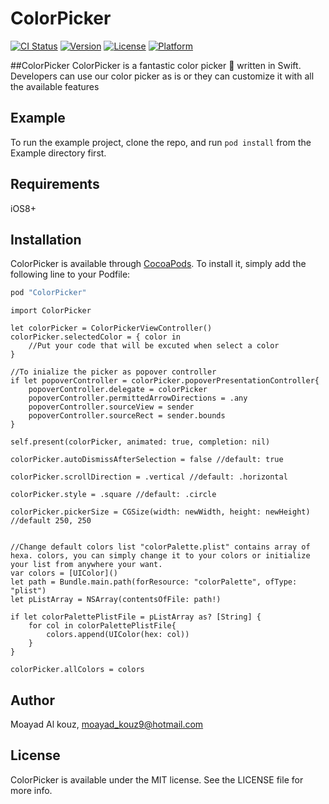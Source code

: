 # ColorPicker

[![CI Status](http://img.shields.io/travis/malkouz/ColorPicker.svg?style=flat)](https://travis-ci.org/malkouz/ColorPicker)
[![Version](https://img.shields.io/cocoapods/v/ColorPicker.svg?style=flat)](http://cocoapods.org/pods/ColorPicker)
[![License](https://img.shields.io/cocoapods/l/ColorPicker.svg?style=flat)](http://cocoapods.org/pods/ColorPicker)
[![Platform](https://img.shields.io/cocoapods/p/ColorPicker.svg?style=flat)](http://cocoapods.org/pods/ColorPicker)

##ColorPicker
ColorPicker is a fantastic color picker 🎨 written in Swift. Developers can use our color picker as is or they can customize it with all the available features

## Example

To run the example project, clone the repo, and run `pod install` from the Example directory first.

## Requirements
iOS8+

## Installation

ColorPicker is available through [CocoaPods](http://cocoapods.org). To install
it, simply add the following line to your Podfile:

```ruby
pod "ColorPicker"
```

```easy to use
import ColorPicker

let colorPicker = ColorPickerViewController()
colorPicker.selectedColor = { color in
    //Put your code that will be excuted when select a color
}

//To inialize the picker as popover controller
if let popoverController = colorPicker.popoverPresentationController{
    popoverController.delegate = colorPicker
    popoverController.permittedArrowDirections = .any
    popoverController.sourceView = sender
    popoverController.sourceRect = sender.bounds
}

self.present(colorPicker, animated: true, completion: nil)

```


```Customization
colorPicker.autoDismissAfterSelection = false //default: true

colorPicker.scrollDirection = .vertical //default: .horizontal

colorPicker.style = .square //default: .circle

colorPicker.pickerSize = CGSize(width: newWidth, height: newHeight) //default 250, 250


//Change default colors list "colorPalette.plist" contains array of hexa. colors, you can simply change it to your colors or initialize your list from anywhere your want.
var colors = [UIColor]()
let path = Bundle.main.path(forResource: "colorPalette", ofType: "plist")
let pListArray = NSArray(contentsOfFile: path!)

if let colorPalettePlistFile = pListArray as? [String] {
    for col in colorPalettePlistFile{
        colors.append(UIColor(hex: col))
    }
}

colorPicker.allColors = colors

```



## Author

Moayad Al kouz, moayad_kouz9@hotmail.com

## License

ColorPicker is available under the MIT license. See the LICENSE file for more info.
